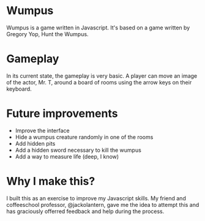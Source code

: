 # Wumpus

Wumpus is a game written in Javascript. It's based on a game written by Gregory Yop, Hunt the Wumpus. 

# Gameplay

In its current state, the gameplay is very basic. A player can move an image of the actor, Mr. T, around a board of rooms using the arrow keys on their keyboard. 

# Future improvements

- Improve the interface
- Hide a wumpus creature randomly in one of the rooms
- Add hidden pits
- Add a hidden sword necessary to kill the wumpus
- Add a way to measure life (deep, I know)

# Why I make this? 

I built this as an exercise to improve my Javascript skills. My friend and coffeeschool professor, @jackolantern, gave me the idea to attempt this and has graciously offerred feedback and help during the process.
